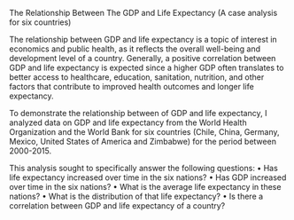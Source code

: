 The Relationship Between The GDP and Life Expectancy (A case analysis for six countries)

The relationship between GDP and life expectancy is a topic of interest in economics and public health, as it reflects the overall well-being and development level of a country.  Generally, a positive correlation between GDP and life expectancy is expected since a higher GDP often translates to better access to healthcare, education, sanitation, nutrition, and other factors that contribute to improved health outcomes and longer life expectancy.

To demonstrate the relationship between of GDP and life expectancy, I analyzed data on GDP and life expectancy from the World Health Organization and the World Bank for six countries (Chile, China, Germany, Mexico, United States of America and Zimbabwe) for the period between 2000-2015.

This analysis sought to specifically answer the following questions:
•	Has life expectancy increased over time in the six nations?
•	Has GDP increased over time in the six nations?
•	What is the average life expectancy in these nations?
•	What is the distribution of that life expectancy?
•	Is there a correlation between GDP and life expectancy of a country?
